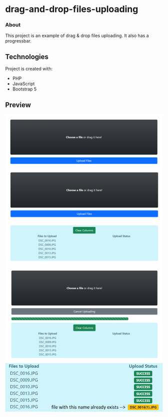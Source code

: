# drag-and-drop-files-uploading

### About
This project is an example of drag & drop files uploading. It also has a progressbar.
	
## Technologies
Project is created with:
* PHP
* JavaScript
* Bootstrap 5

## Preview

![droparea](https://github.com/filipkorus/drag-and-drop-files-uploading/blob/main/uploads/1.png)
![dragged](https://github.com/filipkorus/drag-and-drop-files-uploading/blob/main/uploads/2.png)
![uploading](https://github.com/filipkorus/drag-and-drop-files-uploading/blob/main/uploads/3.png)
![uploaded](https://github.com/filipkorus/drag-and-drop-files-uploading/blob/main/uploads/4.png)
